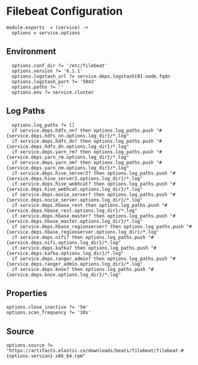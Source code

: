 
# Filebeat Configuration

    module.exports  = (service) ->
      options = service.options

## Environment

      options.conf_dir ?= '/etc/filebeat'
      options.version ?= '6.1.1'
      options.logstash_url ?= service.deps.logstash[0].node.fqdn
      options.logstash_port ?= '5043'
      options.paths ?= ''
      options.env ?= service.cluster

## Log Paths

      options.log_paths ?= []
      if service.deps.hdfs_nn? then options.log_paths.push "#{service.deps.hdfs_nn.options.log_dir}/*.log"
      if service.deps.hdfs_dn? then options.log_paths.push "#{service.deps.hdfs_dn.options.log_dir}/*.log"
      if service.deps.yarn_rm? then options.log_paths.push "#{service.deps.yarn_rm.options.log_dir}/*.log"
      if service.deps.yarn_nm? then options.log_paths.push "#{service.deps.yarn_nm.options.log_dir}/*.log"
      if service.deps.hive_server2? then options.log_paths.push "#{service.deps.hive_server2.options.log_dir}/*.log"
      if service.deps.hive_webhcat? then options.log_paths.push "#{service.deps.hive_webhcat.options.log_dir}/*.log"
      if service.deps.oozie_server? then options.log_paths.push "#{service.deps.oozie_server.options.log_dir}/*.log"
      if service.deps.hbase_rest then options.log_paths.push "#{service.deps.hbase_rest.options.log_dir}/*.log"
      if service.deps.hbase_master? then options.log_paths.push "#{service.deps.hbase_master.options.log_dir}/*.log"
      if service.deps.hbase_regionserver? then options.log_paths.push "#{service.deps.hbase_regionserver.options.log_dir}/*.log"
      if service.deps.nifi? then options.log_paths.push "#{service.deps.nifi.options.log_dir}/*.log"
      if service.deps.kafka? then options.log_paths.push "#{service.deps.kafka.options.log_dir}/*.log"
      if service.deps.ranger_admin? then options.log_paths.push "#{service.deps.ranger_admin.options.log_dir}/*.log"
      if service.deps.knox? then options.log_paths.push "#{service.deps.knox.options.log_dir}/*.log"

## Properties

    options.close_inactive ?= '5m'
    options.scan_frequency ?= '30s'

## Source

    options.source ?= "https://artifacts.elastic.co/downloads/beats/filebeat/filebeat-#{options.version}-x86_64.rpm"
